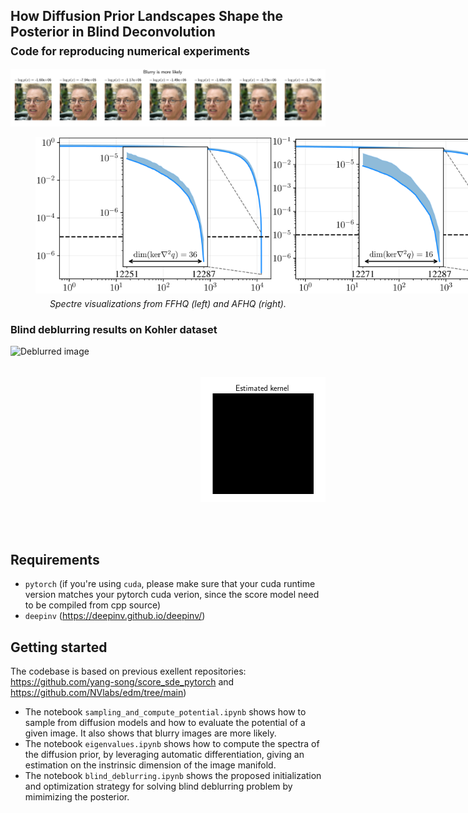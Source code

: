## How Diffusion Prior Landscapes Shape the Posterior in Blind Deconvolution <br><sub>Code for reproducing numerical experiments</sub>

![Teaser image](./save/blurry_is_more_likely.png)
<figure style="text-align: center;">
  <div style="display: flex; justify-content: space-between; align-items: center;">
    <img src="./save/spectre_ffhqve.png" alt="FFHQ Spectre" style="height: 250px; object-fit: contain;">
    <img src="./save/spectre_afhqve.png" alt="AFHQ Spectre" style="height: 250px; object-fit: contain;">
  </div>
  <figcaption style="margin-top: 8px; font-style: italic;">
    Spectre visualizations from FFHQ (left) and AFHQ (right).
  </figcaption>
</figure>

### Blind deblurring results on Kohler dataset
<div style="display: flex; justify-content: space-between; align-items: center;">
  <img src="./save/kohler_deblurred.gif" alt="Deblurred image" style="height: 300px; object-fit: contain;">
  <img src="./save/kohler_kernel.gif" alt="Estimated kernel" style="height: 200px; object-fit: contain;">
</div>



## Requirements
- `pytorch` (if you're using `cuda`, please make sure that your cuda runtime version matches your pytorch cuda verion, since the score model need to be compiled from cpp source)
- `deepinv` (https://deepinv.github.io/deepinv/)

## Getting started
The codebase is based on previous exellent repositories: https://github.com/yang-song/score_sde_pytorch and  https://github.com/NVlabs/edm/tree/main) 
- The notebook `sampling_and_compute_potential.ipynb` shows how to sample from diffusion models and how to evaluate the potential of a given image. It also shows that blurry images are more likely.
- The notebook `eigenvalues.ipynb` shows how to compute the spectra of the diffusion prior, by leveraging automatic differentiation, giving an estimation on the instrinsic dimension of the image manifold.
- The notebook `blind_deblurring.ipynb` shows the proposed initialization and optimization strategy for solving blind deblurring problem by mimimizing the posterior.
